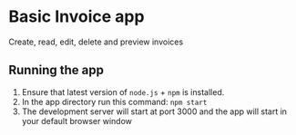 # Basic Invoice app
Create, read, edit, delete and preview invoices

## Running the app
1. Ensure that latest version of `node.js` + `npm` is installed.
2. In the app directory run this command: `npm start`
3. The development server will start at port 3000 and the app will start in your default browser window